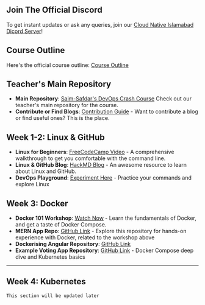 ## **Join The Official Discord**

To get instant updates or ask any queries, join our [Cloud Native Islamabad Dicord Server](https://discord.gg/e66RBeHd3x)!

## **Course Outline**

Here's the official course outline: [Course Outline](https://docs.google.com/document/d/111Qq_h9poOawOWJU_XUMLRGkwrXD4xnK1Bf8C9OEhGQ/edit)

## **Teacher's Main Repository**

- **Main Repository**: [Saim-Safdar's DevOps Crash Course](https://github.com/Saim-Safdar/DevOps-Crash-Course) Check out our teacher's main repository for the course.
- **Contribute or Find Blogs**: [Contribution Guide](https://github.com/Saim-Safdar/DevOps-Crash-Course/blob/main/Students/DevoOps-2024-contribution.md) - Want to contribute a blog or find useful ones? This is the place.

## **Week 1-2: Linux & GitHub**

- **Linux for Beginners**: [FreeCodeCamp Video](https://www.youtube.com/watch?v=sWbUDq4S6Y8&t=47s&ab_channel=freeCodeCamp.org) - A comprehensive walkthrough to get you comfortable with the command line.
- **Linux & GitHub Blog**: [HackMD Blog](https://hackmd.io/PGGZAAHrQA2ZoHHMcAzwNQ) - An awesome resource to learn about Linux and GitHub.
- **DevOps Playground**: [Experiment Here](https://labs.iximiuz.com/playgrounds) - Practice your commands and explore Linux

## **Week 3: Docker**

- **Docker 101 Workshop**: [Watch Now](https://www.youtube.com/watch?v=0mxhS7H6bxM&t=1178s&ab_channel=CloudNativeIslamabad) - Learn the fundamentals of Docker, and get a taste of Docker Compose.
- **MERN App Repo**: [GitHub Link](https://github.com/mikesir87/example-mern-stack-app) - Explore this repository for hands-on experience with Docker, related to the workshop above
- **Dockerising Angular Repository**: [GitHub Link](https://github.com/Saim-Safdar/Dockerizing-Angular)
- **Example Voting App Repository**: [GitHub Link](https://github.com/dockersamples/example-voting-app) - Docker Compose deep dive and Kubernetes basics

---

## **Week 4: Kubernetes**

```
This section will be updated later
```
